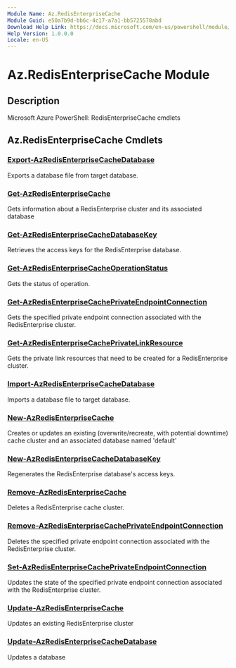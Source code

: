 ```yaml
---
Module Name: Az.RedisEnterpriseCache
Module Guid: e50a7b9d-bb6c-4c17-a7a1-bb5725578abd
Download Help Link: https://docs.microsoft.com/en-us/powershell/module/az.redisenterprisecache
Help Version: 1.0.0.0
Locale: en-US
---
```


# Az.RedisEnterpriseCache Module
## Description
Microsoft Azure PowerShell: RedisEnterpriseCache cmdlets

## Az.RedisEnterpriseCache Cmdlets
### [Export-AzRedisEnterpriseCacheDatabase](Export-AzRedisEnterpriseCacheDatabase.md)
Exports a database file from target database.

### [Get-AzRedisEnterpriseCache](Get-AzRedisEnterpriseCache.md)
Gets information about a RedisEnterprise cluster and its associated database

### [Get-AzRedisEnterpriseCacheDatabaseKey](Get-AzRedisEnterpriseCacheDatabaseKey.md)
Retrieves the access keys for the RedisEnterprise database.

### [Get-AzRedisEnterpriseCacheOperationStatus](Get-AzRedisEnterpriseCacheOperationStatus.md)
Gets the status of operation.

### [Get-AzRedisEnterpriseCachePrivateEndpointConnection](Get-AzRedisEnterpriseCachePrivateEndpointConnection.md)
Gets the specified private endpoint connection associated with the RedisEnterprise cluster.

### [Get-AzRedisEnterpriseCachePrivateLinkResource](Get-AzRedisEnterpriseCachePrivateLinkResource.md)
Gets the private link resources that need to be created for a RedisEnterprise cluster.

### [Import-AzRedisEnterpriseCacheDatabase](Import-AzRedisEnterpriseCacheDatabase.md)
Imports a database file to target database.

### [New-AzRedisEnterpriseCache](New-AzRedisEnterpriseCache.md)
Creates or updates an existing (overwrite/recreate, with potential downtime) cache cluster and an associated database named 'default'

### [New-AzRedisEnterpriseCacheDatabaseKey](New-AzRedisEnterpriseCacheDatabaseKey.md)
Regenerates the RedisEnterprise database's access keys.

### [Remove-AzRedisEnterpriseCache](Remove-AzRedisEnterpriseCache.md)
Deletes a RedisEnterprise cache cluster.

### [Remove-AzRedisEnterpriseCachePrivateEndpointConnection](Remove-AzRedisEnterpriseCachePrivateEndpointConnection.md)
Deletes the specified private endpoint connection associated with the RedisEnterprise cluster.

### [Set-AzRedisEnterpriseCachePrivateEndpointConnection](Set-AzRedisEnterpriseCachePrivateEndpointConnection.md)
Updates the state of the specified private endpoint connection associated with the RedisEnterprise cluster.

### [Update-AzRedisEnterpriseCache](Update-AzRedisEnterpriseCache.md)
Updates an existing RedisEnterprise cluster

### [Update-AzRedisEnterpriseCacheDatabase](Update-AzRedisEnterpriseCacheDatabase.md)
Updates a database

